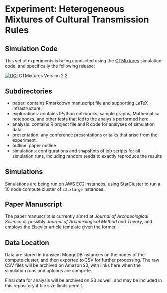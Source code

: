 Experiment:  Heterogeneous Mixtures of Cultural Transmission Rules
==============================



## Simulation Code ##

This set of experiments is being conducted using the [CTMixtures](https://github.com/mmadsen/ctmixtures) simulation code, and specifically the following release:

[![DOI](https://zenodo.org/badge/doi/10.5281/zenodo.11741.png)](http://dx.doi.org/10.5281/zenodo.11741)  CTMixtures Version 2.2 


## Subdirectories ##

* paper:  contains Rmarkdown manuscript file and supporting LaTeX infrastructure
* explorations:  contains IPython notebooks, sample graphs, Mathematica notebooks, and other tests that led to the analysis performed here.
* analysis:  contains R project file and R code for analyses of simulation data
* presentation:  any conference presentations or talks that arise from the experiment.  
* outline:  paper outline
* simulations:  configurations and snapshots of job scripts for all simulation runs, including random seeds to exactly reproduce the results

## Simulations ##

Simulations are being run on AWS EC2 instances, using StarCluster to run a 10 node compute cluster of `c3.xlarge` instances.  


## Paper Manuscript ##

The paper manuscript is currently aimed at _Journal of Archaeological Science_ or possibly _Journal of Archaeological Method and Theory_, and employs the Elsevier article template given the former.  

## Data Location ##

Data are stored in transient MongoDB instances on the nodes of the compute cluster, and then exported to CSV for further processing.  The raw CSV files will be archived on Amazon S3, with links here when the simulation runs and uploads are complete.  

Final data for analysis will be archived on S3 as well, and may be included in this repository if file size limits permit.    

